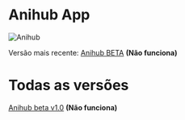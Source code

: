 # Anihub App

![Anihub](https://user-images.githubusercontent.com/76141331/147258711-6ea29bac-6e29-4082-8a94-53acfb57005e.png)

Versão mais recente: [Anihub BETA](https://gofile.io/d/LnOyO8) **(Não funciona)**

# Todas as versões

[Anihub beta v1.0](https://gofile.io/d/LnOyO8) **(Não funciona)**
